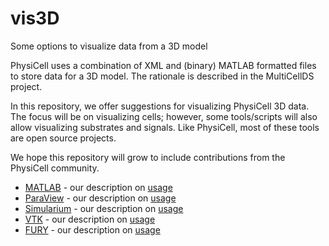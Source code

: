 # vis3D
Some options to visualize data from a 3D model

PhysiCell uses a combination of XML and (binary) MATLAB formatted files to store data 
for a 3D model. The rationale is described in the MultiCellDS project.

In this repository, we offer suggestions for visualizing PhysiCell 3D data. The focus will be on visualizing cells; however, some tools/scripts will also allow visualizing substrates and signals. Like PhysiCell, most of these tools are open source projects. 

We hope this repository will grow to include contributions from the PhysiCell community.

* [MATLAB](https://www.mathworks.com/products/matlab.html) - our description on [usage](MATLAB/README.md)
* [ParaView](https://www.paraview.org/) - our description on [usage](ParaView/README.md)
* [Simularium](https://simularium.allencell.org/) - our description on [usage](Simularium/README.md)
* [VTK](https://vtk.org/) - our description on [usage](VTK/README.md)
* [FURY](https://fury.gl) - our description on [usage](FURY/README.md)
